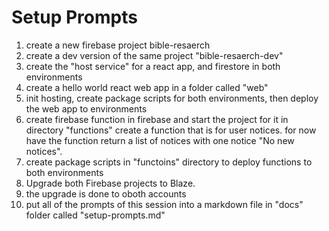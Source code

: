 # Setup Prompts

1. create a new firebase project bible-resaerch
2. create a dev version of the same project "bible-resaerch-dev"
3. create the "host service" for a react app, and firestore in both environments
4. create a hello world react web app in a folder called "web"
5. init hosting, create package scripts for both environments, then deploy the web app to environments
6. create firebase function in firebase and start the project for it in directory "functions" create a function that is for user notices. for now have the function return a list of notices with one notice "No new notices".
7. create package scripts in "functoins" directory to deploy functions to both environments
8. Upgrade both Firebase projects to Blaze.
9. the upgrade is done to oboth accounts
10. put all of the prompts of this session into a markdown file in "docs" folder called "setup-prompts.md"